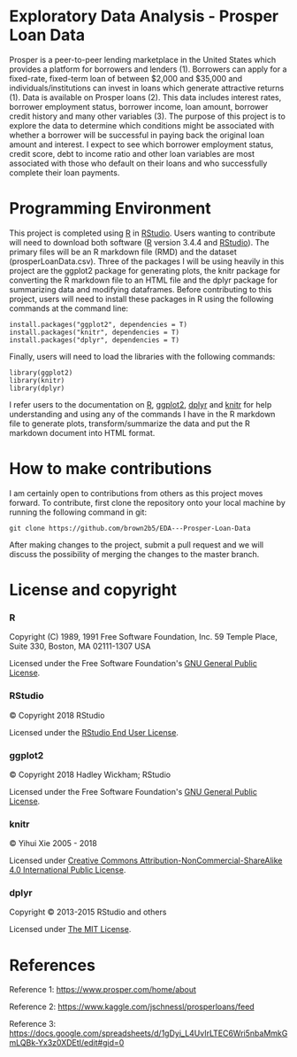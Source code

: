 # Exploratory Data Analysis - Prosper Loan Data
Prosper is a peer-to-peer lending marketplace in the United States which provides a platform for borrowers and lenders (1).  Borrowers can apply for a fixed-rate, fixed-term loan of between $2,000 and $35,000 and individuals/institutions can invest in loans which generate attractive returns (1).  Data is available on Prosper loans (2).  This data includes interest rates, borrower employment status, borrower income, loan amount, borrower credit history and many other variables (3).  The purpose of this project is to explore the data to determine which conditions might be associated with whether a borrower will be successful in paying back the original loan amount and interest.  I expect to see which borrower employment status, credit score, debt to income ratio and other loan variables are most associated with those who default on their loans and who successfully complete their loan payments.

# Programming Environment
This project is completed using [R](https://www.r-project.org/) in [RStudio](https://www.rstudio.com/).  Users wanting to contribute will need to download both software ([R](https://cran.r-project.org/) version 3.4.4 and [RStudio](https://www.rstudio.com/products/rstudio/download/)).  The primary files will be an R markdown file (RMD) and the dataset (prosperLoanData.csv).  Three of the packages I will be using heavily in this project are the ggplot2 package for generating plots, the knitr package for converting the R markdown file to an HTML file and the dplyr package for summarizing data and modifying dataframes.  Before contributing to this project, users will need to install these packages in R using the following commands at the command line:   
```
install.packages("ggplot2", dependencies = T)
install.packages("knitr", dependencies = T)
install.packages("dplyr", dependencies = T)
```
Finally, users will need to load the libraries with the following commands:

```
library(ggplot2)
library(knitr)
library(dplyr)
```
I refer users to the documentation on [R](https://cran.r-project.org/manuals.html), [ggplot2](http://ggplot2.tidyverse.org/reference/), [dplyr](https://dplyr.tidyverse.org/) and [knitr](https://yihui.name/knitr/demo/manual/) for help understanding and using any of the commands I have in the R markdown file to generate plots, transform/summarize the data and put the R markdown document into HTML format.

# How to make contributions
I am certainly open to contributions from others as this project moves forward.  To contribute, first clone the repository onto your local machine by running the following command in git:
```
git clone https://github.com/brown2b5/EDA---Prosper-Loan-Data
```
After making changes to the project, submit a pull request and we will discuss the possibility of merging the changes to the master branch.

# License and copyright

### R
Copyright (C) 1989, 1991 Free Software Foundation, Inc.
                       59 Temple Place, Suite 330, Boston, MA  02111-1307  USA

Licensed under the Free Software Foundation's [GNU General Public License](https://github.com/brown2b5/EDA---Prosper-Loan-Data/blob/master/R%20License.txt).

### RStudio
© Copyright 2018 RStudio

Licensed under the [RStudio End User License](https://github.com/brown2b5/EDA---Prosper-Loan-Data/blob/master/RStudio%20License.pdf).

### ggplot2
© Copyright 2018 Hadley Wickham; RStudio

Licensed under the Free Software Foundation's [GNU General Public License](https://github.com/brown2b5/EDA---Prosper-Loan-Data/blob/master/ggplot2%20License.txt).

### knitr

© Yihui Xie 2005 - 2018

Licensed under [Creative Commons Attribution-NonCommercial-ShareAlike 4.0 International Public License](https://github.com/brown2b5/EDA---Prosper-Loan-Data/blob/master/knitr%20License.txt).

### dplyr

Copyright © 2013-2015 RStudio and others

Licensed under [The MIT License](https://github.com/brown2b5/EDA---Prosper-Loan-Data/blob/84b067728d43b0f6aacc9f12aa1d598cee047f87/dplyr%20License.txt).

#                       **References**
Reference 1: https://www.prosper.com/home/about

Reference 2: https://www.kaggle.com/jschnessl/prosperloans/feed

Reference 3: https://docs.google.com/spreadsheets/d/1gDyi_L4UvIrLTEC6Wri5nbaMmkGmLQBk-Yx3z0XDEtI/edit#gid=0
